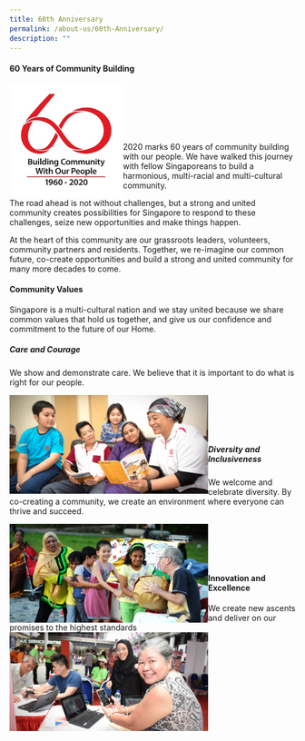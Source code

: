 ```yaml
---
title: 60th Anniversary
permalink: /about-us/60th-Anniversary/
description: ""
---
```

#### **60 Years of Community Building**


<img style="height:200px;width:200px" align="left" src="/images/About%20Us/60th%20Anniversary/pa60-logo-high-res462929700a1d6b0c895eff0000f6c7a3.jpg">
<br><br><br><br><br><br>
2020 marks 60 years of community building with our people. We have walked this journey with fellow Singaporeans to build a harmonious, multi-racial and multi-cultural community.

The road ahead is not without challenges, but a strong and united community creates possibilities for Singapore to respond to these challenges, seize new opportunities and make things happen.

At the heart of this community are our grassroots leaders, volunteers, community partners and residents. Together, we re-imagine our common future, co-create opportunities and build a strong and united community for many more decades to come.

#### **Community Values**
Singapore is a multi-cultural nation and we stay united because we share common values that hold us together, and give us our confidence and commitment to the future of our Home.

##### Care and Courage
We show and demonstrate care. We believe that it is important to do what is right for our people.

<img style="width:350px" align="left" src="/images/About%20Us/60th%20Anniversary/Care%20and%20Courage.jpg"><br><br><br><br>


##### Diversity and Inclusiveness
We welcome and celebrate diversity. By co-creating a community, we create an environment where everyone can thrive and succeed.

<img style="width:350px" align="left" src="/images/About%20Us/60th%20Anniversary/Diversity%20and%20Inclusiveness.jpg"><br><br><br><br>

#### Innovation and Excellence
We create new ascents and deliver on our promises to the highest standards
<img style="width:350px" align="left" src="/images/About%20Us/60th%20Anniversary/Innovation%20and%20Excellence.jpg">
